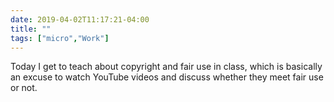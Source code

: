 ```yaml
---
date: 2019-04-02T11:17:21-04:00
title: ""
tags: ["micro","Work"]
---
```

Today I get to teach about copyright and fair use in class, which is basically an excuse to watch YouTube videos and discuss whether they meet fair use or not. 
